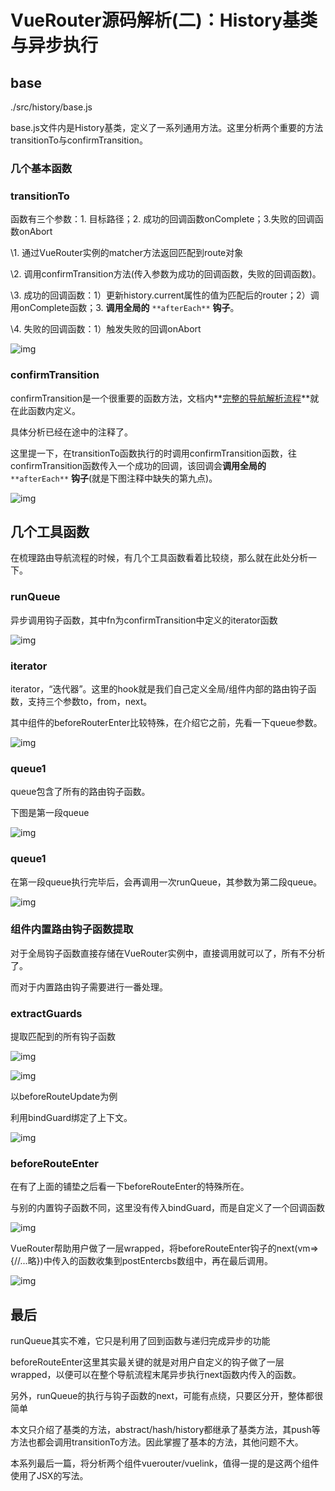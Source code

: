 # VueRouter源码解析(二)：History基类与异步执行

## base

./src/history/base.js

base.js文件内是History基类，定义了一系列通用方法。这里分析两个重要的方法transitionTo与confirmTransition。

### 几个基本函数

### transitionTo

函数有三个参数：1. 目标路径；2. 成功的回调函数onComplete；3.失败的回调函数onAbort

\1. 通过VueRouter实例的matcher方法返回匹配到route对象

\2. 调用confirmTransition方法(传入参数为成功的回调函数，失败的回调函数)。

\3. 成功的回调函数：1）更新history.current属性的值为匹配后的router；2）调用onComplete函数；3. **调用全局的** `**afterEach**` **钩子**。

\4. 失败的回调函数：1）触发失败的回调onAbort

![img](https://p6-juejin.byteimg.com/tos-cn-i-k3u1fbpfcp/1f11ec95daa24156b9e14a1dad00a30d~tplv-k3u1fbpfcp-zoom-in-crop-mark:1512:0:0:0.awebp)

### confirmTransition

confirmTransition是一个很重要的函数方法，文档内**[完整的导航解析流程](https://link.juejin.cn/?target=https%3A%2F%2Frouter.vuejs.org%2Fzh%2Fguide%2Fadvanced%2Fnavigation-guards.html%23%E7%BB%84%E4%BB%B6%E5%86%85%E7%9A%84%E5%AE%88%E5%8D%AB)**就在此函数内定义。

具体分析已经在途中的注释了。

这里提一下，在transitionTo函数执行的时调用confirmTransition函数，往confirmTransition函数传入一个成功的回调，该回调会**调用全局的** `**afterEach**` **钩子**(就是下图注释中缺失的第九点)。

![img](https://p1-juejin.byteimg.com/tos-cn-i-k3u1fbpfcp/64f4af38fc9b47f4a942d764e18ed075~tplv-k3u1fbpfcp-zoom-in-crop-mark:1512:0:0:0.awebp)

## 几个工具函数

在梳理路由导航流程的时候，有几个工具函数看着比较绕，那么就在此处分析一下。

### runQueue

异步调用钩子函数，其中fn为confirmTransition中定义的iterator函数

![img](https://p6-juejin.byteimg.com/tos-cn-i-k3u1fbpfcp/edead5cae36845af93173f32f38023f7~tplv-k3u1fbpfcp-zoom-in-crop-mark:1512:0:0:0.awebp)

### iterator

iterator，“迭代器”。这里的hook就是我们自己定义全局/组件内部的路由钩子函数，支持三个参数to，from，next。

其中组件的beforeRouterEnter比较特殊，在介绍它之前，先看一下queue参数。

![img](https://p3-juejin.byteimg.com/tos-cn-i-k3u1fbpfcp/bef725cf89f24fca85fdf578e84682b6~tplv-k3u1fbpfcp-zoom-in-crop-mark:1512:0:0:0.awebp)

### queue1

queue包含了所有的路由钩子函数。

下图是第一段queue

![img](https://p3-juejin.byteimg.com/tos-cn-i-k3u1fbpfcp/decf62b655854a3fb42ab6ffddeafb96~tplv-k3u1fbpfcp-zoom-in-crop-mark:1512:0:0:0.awebp)

### queue1

在第一段queue执行完毕后，会再调用一次runQueue，其参数为第二段queue。

![img](https://p1-juejin.byteimg.com/tos-cn-i-k3u1fbpfcp/75db5a7827bf4e8bbd98337413b9bb50~tplv-k3u1fbpfcp-zoom-in-crop-mark:1512:0:0:0.awebp)

### 组件内置路由钩子函数提取

对于全局钩子函数直接存储在VueRouter实例中，直接调用就可以了，所有不分析了。

而对于内置路由钩子需要进行一番处理。

### extractGuards

提取匹配到的所有钩子函数

![img](https://p9-juejin.byteimg.com/tos-cn-i-k3u1fbpfcp/e91b3fb8526a42a59582db1f0f8fbd4e~tplv-k3u1fbpfcp-zoom-in-crop-mark:1512:0:0:0.awebp)

![img](https://p3-juejin.byteimg.com/tos-cn-i-k3u1fbpfcp/4a741809418d4a3786a4b88ad1041726~tplv-k3u1fbpfcp-zoom-in-crop-mark:1512:0:0:0.awebp)

以beforeRouteUpdate为例

利用bindGuard绑定了上下文。

![img](https://p9-juejin.byteimg.com/tos-cn-i-k3u1fbpfcp/09d58a42e6b2459eaa8e07c46a42d757~tplv-k3u1fbpfcp-zoom-in-crop-mark:1512:0:0:0.awebp)

### beforeRouteEnter

在有了上面的铺垫之后看一下beforeRouteEnter的特殊所在。

与别的内置钩子函数不同，这里没有传入bindGuard，而是自定义了一个回调函数

![img](https://p3-juejin.byteimg.com/tos-cn-i-k3u1fbpfcp/fabfac3d7fd54260817bdb5a7c73f16e~tplv-k3u1fbpfcp-zoom-in-crop-mark:1512:0:0:0.awebp)

VueRouter帮助用户做了一层wrapped，将beforeRouteEnter钩子的next(vm=>{//...略})中传入的函数收集到postEntercbs数组中，再在最后调用。

![img](https://p6-juejin.byteimg.com/tos-cn-i-k3u1fbpfcp/ef6aa98a73ab4f8fba43281b88308aaa~tplv-k3u1fbpfcp-zoom-in-crop-mark:1512:0:0:0.awebp)

## 最后

runQueue其实不难，它只是利用了回到函数与递归完成异步的功能

beforeRouteEnter这里其实最关键的就是对用户自定义的钩子做了一层wrapped，以便可以在整个导航流程末尾异步执行next函数内传入的函数。

另外，runQueue的执行与钩子函数的next，可能有点绕，只要区分开，整体都很简单

本文只介绍了基类的方法，abstract/hash/history都继承了基类方法，其push等方法也都会调用transitionTo方法。因此掌握了基本的方法，其他问题不大。

本系列最后一篇，将分析两个组件vuerouter/vuelink，值得一提的是这两个组件使用了JSX的写法。